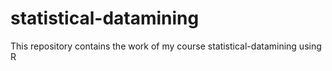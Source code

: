 # statistical-datamining
This repository contains the work of my course statistical-datamining using R
